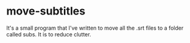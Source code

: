 # move-subtitles
It's a small program that I've written to move all the .srt files to a folder called subs. It is to reduce clutter.
